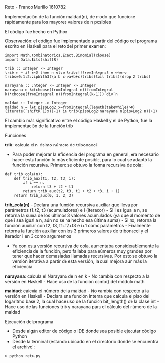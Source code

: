 Reto - Franco Murillo 1610782

Implementación de la función maldad(n), de modo que funcione rápidamente para los mayores valores de n posibles

El código fue hecho en Python

Observación: el código fue implementado a partir del código del programa escrito en Haskell para el reto del primer examen:

```
import Math.Combinatorics.Exact.Binomial(choose)
import Data.Bits(shiftR)

trib :: Integer -> Integer
trib n = if n<3 then n else tribs!!fromIntegral n where tribs=0:1:2:zipWith3(\a b c->a+b+c)tribs(tail tribs)(drop 2 tribs)

narayana :: Integer -> Integer -> Integer
narayana n k=(choose(fromIntegral n)(fromIntegral k)*choose(fromIntegral n)(fromIntegral(k-1)))`div`n

maldad :: Integer -> Integer
maldad n = let pisoLog2 x=fromIntegral(length(takeWhile(>0)(iterate(`shiftR`1)x))-1) in trib(pisoLog2(narayana n(pisoLog2 n))+1)
```

El cambio más significativo entre el código Haskell y el de Python, fue la implementación de la función trib

Funciones

__trib__: calcula el n-ésimo número de tribonacci

- Para poder mejorar la eficiencia del programa en general, era necesario hacer esta función lo más eficiente posible, para lo cual se adaptó la función recursiva. Primero se obtuvo la forma recursiva de cola:

```
def trib_cola(n):
    def trib_aux(t1, t2, t3, i):
        if i == n:
            return t3 + t2 + t1
        return trib_aux(t2, t3, t1 + t2 + t3, i + 1)
    return trib_aux(0, 1, 2, 3)
```

__trib_cola(n)__
    - Declara una función recursiva auxiliar que lleva por parámetros t1, t2, t3 (acumuladores) e i (iterador)
        - Si i es igual a n, se retorna la suma de los últimos 3 valores acumulados (ya que al momento de que i sea igual a n, aún no se ha hecho esa última suma)
        - Si no, retorna la función auxiliar con t2, t3, t1+t2+t3 e i+1 como parámetros
    - Finalmente retorna la función auxiliar con los 3 primeros valores de tribonacci y el iterador i en 3 como argumentos

- Ya con esta versión recursiva de cola, aumentaba considerablemente la eficiencia de la función, pero fallaba para números muy grandes por tener que hacer demasiadas llamadas recursivas. Por esto se obtuvo la versión iterativa a partir de esta versión, la cual mejora aún más la eficiencia

__narayana__: calcula el Narayana de n en k
    - No cambia con respecto a la versión en Haskell
    - Hace uso de la función comb() del módulo math

__maldad__: calcula el número de la maldad
    - No cambia con respecto a la versión en Haskell
    - Declara una función interna que calcula el piso del logaritmo base 2, la cual hace uso de la función bit_length() de la clase int
    - Hace uso de las funciones trib y narayana para el cálculo del número de la maldad

 
Ejecución del programa
- Desde algún editor de código o IDE donde sea posible ejecutar código Python
- Desde la terminal (estando ubicado en el directorio donde se encuentra el archivo):
  
```
> python reto.py
```

